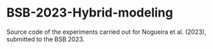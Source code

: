 # BSB-2023-Hybrid-modeling
Source code of the experiments carried out for Nogueira et al. (2023), submitted to the BSB 2023.
